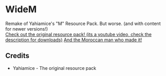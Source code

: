 # WideM

Remake of Yahiamice's "M" Resource Pack. But worse. (and with content for newer versions!)  
[Check out the original resource pack! (its a youtube video, check the description for downloads)](https://www.youtube.com/watch?v=DULJPtZCcVA) [And the Moroccan man who made it!](https://twitch.tv/yahiamice)

## Credits

- Yahiamice - The original resource pack
